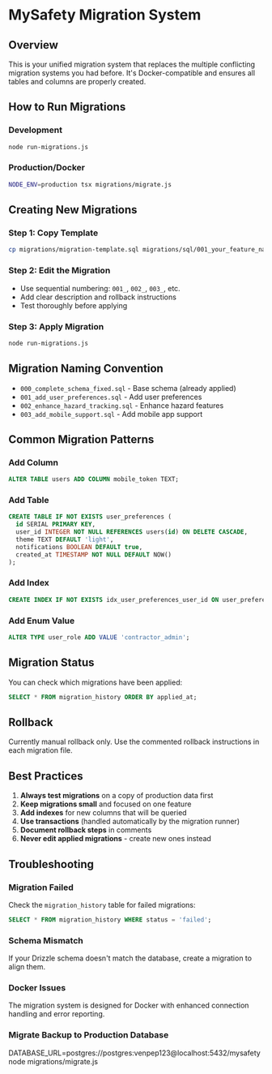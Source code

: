 # MySafety Migration System

## Overview
This is your unified migration system that replaces the multiple conflicting migration systems you had before. It's Docker-compatible and ensures all tables and columns are properly created.

## How to Run Migrations

### Development
```bash
node run-migrations.js
```

### Production/Docker
```bash
NODE_ENV=production tsx migrations/migrate.js
```

## Creating New Migrations

### Step 1: Copy Template
```bash
cp migrations/migration-template.sql migrations/sql/001_your_feature_name.sql
```

### Step 2: Edit the Migration
- Use sequential numbering: `001_`, `002_`, `003_`, etc.
- Add clear description and rollback instructions
- Test thoroughly before applying

### Step 3: Apply Migration
```bash
node run-migrations.js
```

## Migration Naming Convention
- `000_complete_schema_fixed.sql` - Base schema (already applied)
- `001_add_user_preferences.sql` - Add user preferences
- `002_enhance_hazard_tracking.sql` - Enhance hazard features
- `003_add_mobile_support.sql` - Add mobile app support

## Common Migration Patterns

### Add Column
```sql
ALTER TABLE users ADD COLUMN mobile_token TEXT;
```

### Add Table
```sql
CREATE TABLE IF NOT EXISTS user_preferences (
  id SERIAL PRIMARY KEY,
  user_id INTEGER NOT NULL REFERENCES users(id) ON DELETE CASCADE,
  theme TEXT DEFAULT 'light',
  notifications BOOLEAN DEFAULT true,
  created_at TIMESTAMP NOT NULL DEFAULT NOW()
);
```

### Add Index
```sql
CREATE INDEX IF NOT EXISTS idx_user_preferences_user_id ON user_preferences(user_id);
```

### Add Enum Value
```sql
ALTER TYPE user_role ADD VALUE 'contractor_admin';
```

## Migration Status
You can check which migrations have been applied:
```sql
SELECT * FROM migration_history ORDER BY applied_at;
```

## Rollback
Currently manual rollback only. Use the commented rollback instructions in each migration file.

## Best Practices
1. **Always test migrations** on a copy of production data first
2. **Keep migrations small** and focused on one feature
3. **Add indexes** for new columns that will be queried
4. **Use transactions** (handled automatically by the migration runner)
5. **Document rollback steps** in comments
6. **Never edit applied migrations** - create new ones instead

## Troubleshooting

### Migration Failed
Check the `migration_history` table for failed migrations:
```sql
SELECT * FROM migration_history WHERE status = 'failed';
```

### Schema Mismatch
If your Drizzle schema doesn't match the database, create a migration to align them.

### Docker Issues
The migration system is designed for Docker with enhanced connection handling and error reporting.

### Migrate Backup to Production Database
DATABASE_URL=postgres://postgres:venpep123@localhost:5432/mysafety node migrations/migrate.js